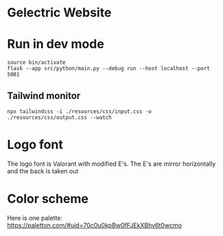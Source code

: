 # Gelectric Website

# Run in dev mode

```
source bin/activate
flask --app src/python/main.py --debug run --host localhost --port 5001
```
## Tailwind monitor
```
npx tailwindcss -i ./resources/css/input.css -o ./resources/css/output.css --watch
```
# Logo font
The logo font is Valorant with modified E's. The E's are mirror horizontally and the back is taken out

# Color scheme

Here is one palette: https://paletton.com/#uid=70c0u0kpBw0fFJEkXBhv6t0wcmo
